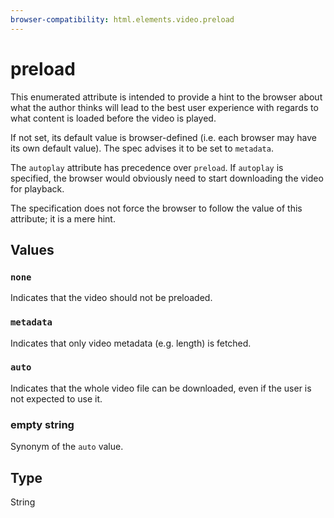 ```yaml
---
browser-compatibility: html.elements.video.preload
---
```


# preload

This enumerated attribute is intended to provide a hint to the browser about what the author thinks will lead to the best user experience with regards to what content is loaded before the video is played.

If not set, its default value is browser-defined (i.e. each browser may have its own default value). The spec advises it to be set to `metadata`.

The `autoplay` attribute has precedence over `preload`. If `autoplay` is specified, the browser would obviously need to start downloading the video for playback.

The specification does not force the browser to follow the value of this attribute; it is a mere hint.

## Values

### `none`

Indicates that the video should not be preloaded.

### `metadata`

Indicates that only video metadata (e.g. length) is fetched.

### `auto`

Indicates that the whole video file can be downloaded, even if the user is not expected to use it.

### empty string

Synonym of the `auto` value.

## Type

String
